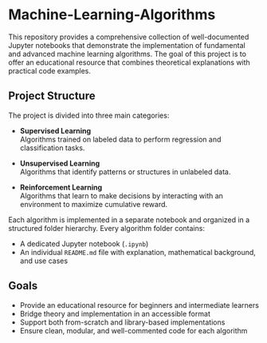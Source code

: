 # Machine-Learning-Algorithms


This repository provides a comprehensive collection of well-documented Jupyter notebooks that demonstrate the implementation of fundamental and advanced machine learning algorithms. The goal of this project is to offer an educational resource that combines theoretical explanations with practical code examples.

## Project Structure

The project is divided into three main categories:

- **Supervised Learning**  
  Algorithms trained on labeled data to perform regression and classification tasks.

- **Unsupervised Learning**  
  Algorithms that identify patterns or structures in unlabeled data.

- **Reinforcement Learning**  
  Algorithms that learn to make decisions by interacting with an environment to maximize cumulative reward.

Each algorithm is implemented in a separate notebook and organized in a structured folder hierarchy. Every algorithm folder contains:
- A dedicated Jupyter notebook (`.ipynb`)
- An individual `README.md` file with explanation, mathematical background, and use cases


## Goals

- Provide an educational resource for beginners and intermediate learners
- Bridge theory and implementation in an accessible format
- Support both from-scratch and library-based implementations
- Ensure clean, modular, and well-commented code for each algorithm






